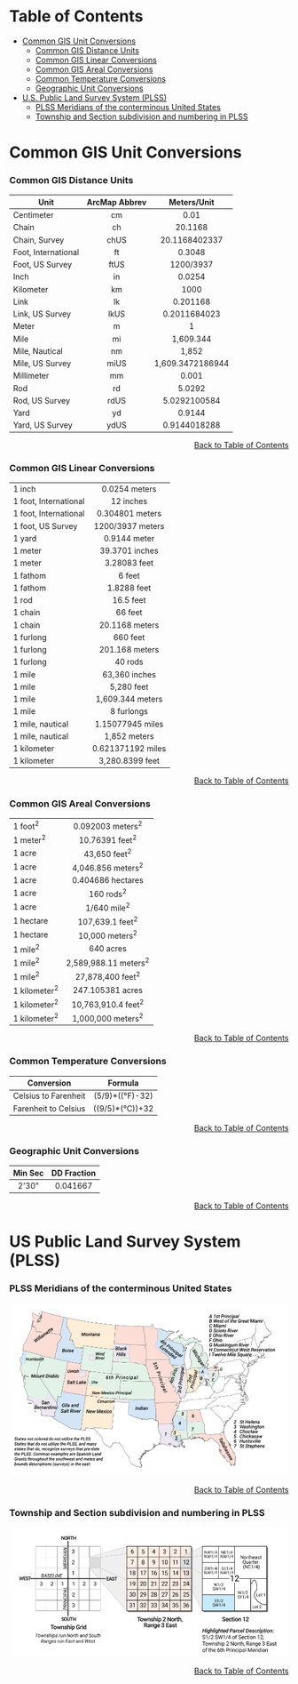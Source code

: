

# Table of Contents

- [Common GIS Unit Conversions](#common-gis-unit-conversions)
  - [Common GIS Distance Units](#common-gis-distance-units)
  - [Common GIS Linear Conversions](#common-gis-linear-conversions)
  - [Common GIS Areal Conversions](#common-gis-areal-conversions)
  - [Common Temperature Conversions](#common-temperature-conversions)
  - [Geographic Unit Conversions](#geographic-unit-conversions)
- [U.S. Public Land Survey System (PLSS)](#us-public-land-survey-system-plss)
  - [PLSS Meridians of the conterminous United States](#plss-meridians-of-the-conterminous-united-states)
  - [Township and Section subdivision and numbering in PLSS](#township-and-section-subdivision-and-numbering-in-plss)


# Common GIS Unit Conversions

### Common GIS Distance Units

| Unit | ArcMap Abbrev | Meters/Unit |
| --- | :---: | :---: |
| Centimeter | cm | 0.01 |
| Chain | ch | 20.1168 |
| Chain, Survey | chUS | 20.1168402337 |
| Foot, International | ft | 0.3048 |
| Foot, US Survey | ftUS | 1200/3937 |
| Inch | in | 0.0254 |
| Kilometer | km | 1000 |
| Link | lk | 0.201168 |
| Link, US Survey | lkUS | 0.2011684023 |
| Meter | m | 1 |
| Mile | mi | 1,609.344 |
| Mile, Nautical | nm | 1,852 |
| Mile, US Survey | miUS | 1,609.3472186944 |
| Millimeter | mm | 0.001 |
| Rod | rd | 5.0292 |
| Rod, US Survey | rdUS | 5.0292100584 |
| Yard | yd | 0.9144 |
| Yard, US Survey | ydUS | 0.9144018288 |

<div align="right"><a href="#table-of-contents">Back to Table of Contents</a></div>

### Common GIS Linear Conversions

| | |
| --- | :---: |
| 1 inch | 0.0254 meters |
| 1 foot, International | 12 inches |
| 1 foot, International | 0.304801 meters |
| 1 foot, US Survey | 1200/3937 meters |
| 1 yard | 0.9144 meter |
| 1 meter | 39.3701 inches |
| 1 meter | 3.28083 feet |
| 1 fathom | 6 feet |
| 1 fathom | 1.8288 feet |
| 1 rod | 16.5 feet |
| 1 chain | 66 feet |
| 1 chain | 20.1168 meters |
| 1 furlong | 660 feet |
| 1 furlong | 201.168 meters |
| 1 furlong | 40 rods |
| 1 mile | 63,360 inches |
| 1 mile | 5,280 feet |
| 1 mile | 1,609.344 meters |
| 1 mile | 8 furlongs |
| 1 mile, nautical | 1.15077945 miles |
| 1 mile, nautical | 1,852 meters |
| 1 kilometer | 0.621371192 miles |
| 1 kilometer | 3,280.8399 feet |

<div align="right"><a href="#table-of-contents">Back to Table of Contents</a></div>

### Common GIS Areal Conversions
| | |
| --- | :---: |
| 1 foot<sup>2</sup> | 0.092003 meters<sup>2</sup> |
| 1 meter<sup>2</sup> | 10.76391 feet<sup>2</sup> |
| 1 acre | 43,650 feet<sup>2</sup> |
| 1 acre | 4,046.856 meters<sup>2</sup> |
| 1 acre | 0.404686 hectares |
| 1 acre | 160 rods<sup>2</sup> |
| 1 acre | 1/640 mile<sup>2</sup> |
| 1 hectare | 107,639.1 feet<sup>2</sup> |
| 1 hectare | 10,000 meters<sup>2</sup> |
| 1 mile<sup>2</sup> | 640 acres |
| 1 mile<sup>2</sup> | 2,589,988.11 meters<sup>2</sup> |
| 1 mile<sup>2</sup> | 27,878,400 feet<sup>2</sup> |
| 1 kilometer<sup>2</sup> | 247.105381 acres |
| 1 kilometer<sup>2</sup> | 10,763,910.4 feet<sup>2</sup> |
| 1 kilometer<sup>2</sup> | 1,000,000 meters<sup>2</sup> |

<div align="right"><a href="#table-of-contents">Back to Table of Contents</a></div>

### Common Temperature Conversions
| Conversion | Formula |
| --- | :---: |
| Celsius to Farenheit | (5/9)*((&deg;F)-32) |
| Farenheit to Celsius | ((9/5)*(&deg;C))+32

<div align="right"><a href="#table-of-contents">Back to Table of Contents</a></div>

### Geographic Unit Conversions

| Min Sec | DD Fraction |
| :---: | :---: |
| 2'30" | 0.041667 |

<div align="right"><a href="#table-of-contents">Back to Table of Contents</a></div>

# US Public Land Survey System (PLSS)

### PLSS Meridians of the conterminous United States
![PLSS Meridians](./imgs/plss_meridians.png)
<div align="right"><a href="#table-of-contents">Back to Table of Contents</a></div>

### Township and Section subdivision and numbering in PLSS
![PLSS Subdivision and Numbering](./imgs/plss-subdivision-numbering.png)
<div align="right"><a href="#table-of-contents">Back to Table of Contents</a></div>
